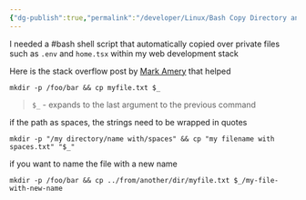 ```yaml
---
{"dg-publish":true,"permalink":"/developer/Linux/Bash Copy Directory and File One liner/","noteIcon":""}
---
```


I needed a #bash shell script that automatically copied over private files such as `.env` and `home.tsx` within my web development stack

Here is the stack overflow post by [Mark Amery](https://stackoverflow.com/a/32596855) that helped


```shell
mkdir -p /foo/bar && cp myfile.txt $_
```

> `$_` - expands to the last argument to the previous command

if the path as spaces, the strings need to be wrapped in quotes
```shell
mkdir -p "/my directory/name with/spaces" && cp "my filename with spaces.txt" "$_"
```

if you want to name the file with a new name
```shell
mkdir -p /foo/bar && cp ../from/another/dir/myfile.txt $_/my-file-with-new-name
```